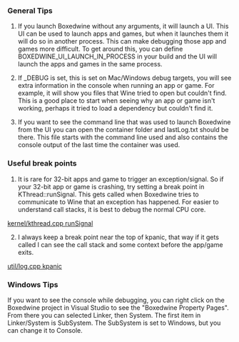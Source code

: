 ### General Tips

1. If you launch Boxedwine without any arguments, it will launch a UI. This UI can be used to launch apps and games, but when it launches them it will do so in another process. This can make debugging those app and games more difficult. To get around this, you can define BOXEDWINE_UI_LAUNCH_IN_PROCESS in your build and the UI will launch the apps and games in the same process.

2. If _DEBUG is set, this is set on Mac/Windows debug targets, you will see extra information in the console when running an app or game. For example, it will show you files that Wine tried to open but couldn't find. This is a good place to start when seeing why an app or game isn't working, perhaps it tried to load a dependency but couldn't find it.

3. If you want to see the command line that was used to launch Boxedwine from the UI you can open the container folder and lastLog.txt should be there. This file starts with the command line used and also contains the console output of the last time the container was used.
### Useful break points

1. It is rare for 32-bit apps and game to trigger an exception/signal. So if your 32-bit app or game is crashing, try setting a break point in KThread::runSignal. This gets called when Boxedwine tries to communicate to Wine that an exception has happened. For easier to understand call stacks, it is best to debug the normal CPU core.

[kernel/kthread.cpp runSignal](https://github.com/danoon2/Boxedwine/blob/master/source/kernel/kthread.cpp#L681)

2. I always keep a break point near the top of kpanic, that way if it gets called I can see the call stack and some context before the app/game exits.

[util/log.cpp kpanic](https://github.com/danoon2/Boxedwine/blob/master/source/util/log.cpp#L31)

### Windows Tips
If you want to see the console while debugging, you can right click on the Boxedwine project in Visual Studio to see the "Boxedwine Property Pages". From there you can selected Linker, then System. The first item in Linker/System is SubSystem. The SubSystem is set to Windows, but you can change it to Console.